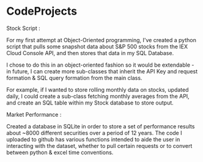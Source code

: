 # CodeProjects

Stock Script : 

For my first attempt at Object-Oriented programming, I've created a python script that pulls some snapshot data about S&P 500 stocks from the IEX Cloud Console API, and then stores that data in my SQL Database.

I chose to do this in an object-oriented fashion so it would be extendable - in future, I can create more sub-classes that inherit the API Key and request formation & SQL query formation from the main class.

For example, if I wanted to store rolling monthly data on stocks, updated daily, I could create a sub-class fetching monthly averages from the API, and create an SQL table within my Stock database to store output.

Market Performance :

Created a database in SQLite in order to store a set of performance results about ~8000 different securities over a period of 12 years. The code I uploaded to github has various functions intended to aide the user in interacting with the dataset, whether to pull certain requests or to convert between python & excel time conventions. 
